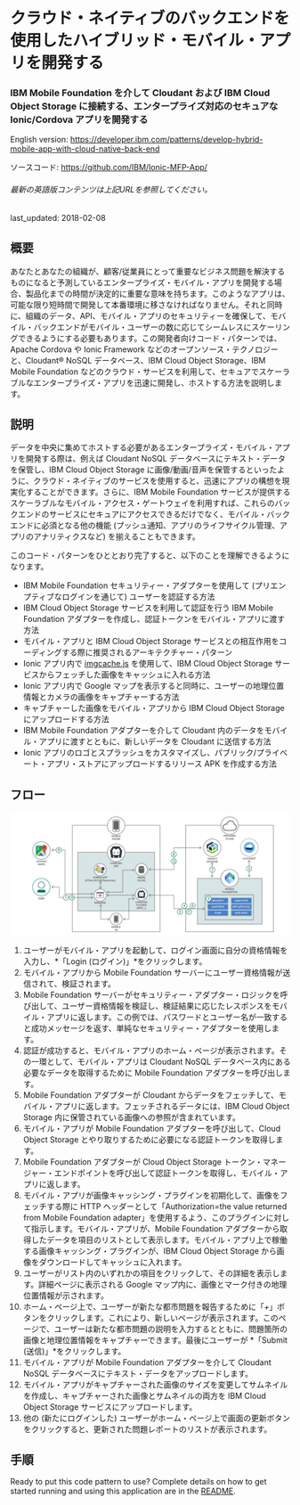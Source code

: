 # クラウド・ネイティブのバックエンドを使用したハイブリッド・モバイル・アプリを開発する

### IBM Mobile Foundation を介して Cloudant および IBM Cloud Object Storage に接続する、エンタープライズ対応のセキュアな Ionic/Cordova アプリを開発する

English version: https://developer.ibm.com/patterns/develop-hybrid-mobile-app-with-cloud-native-back-end
  
ソースコード: https://github.com/IBM/Ionic-MFP-App/

###### 最新の英語版コンテンツは上記URLを参照してください。
last_updated: 2018-02-08

 
<!--
_**Note: This pattern is part of a composite pattern.** These are code patterns that can be stand-alone applications or might be a continuation of another code pattern. This composite pattern consists of:_

* [Develop a hybrid mobile app with a cloud-native back end](https://developer.ibm.com/patterns/develop-hybrid-mobile-app-with-cloud-native-back-end/) (this pattern)
* [Implementing mobile user authentication](https://developer.ibm.com/patterns/implementing-mobile-user-authentication)
* [Secure mobile offline synchronization](https://developer.ibm.com/patterns/secure-offline-synchronization-ibm-mobile-foundation)
* [Add push notifications to your hybrid mobile apps](https://developer.ibm.com/patterns/tag-based-push-notifications-for-hybrid-mobile-applications)
-->

## 概要

あなたとあなたの組織が、顧客/従業員にとって重要なビジネス問題を解決するものになると予測しているエンタープライズ・モバイル・アプリを開発する場合、製品化までの時間が決定的に重要な意味を持ちます。このようなアプリは、可能な限り短時間で開発して本番環境に移さなければなりません。それと同時に、組織のデータ、API、モバイル・アプリのセキュリティーを確保して、モバイル・バックエンドがモバイル・ユーザーの数に応じてシームレスにスケーリングできるようにする必要もあります。この開発者向けコード・パターンでは、Apache Cordova や Ionic Framework などのオープンソース・テクノロジーと、Cloudant&reg; NoSQL データベース、IBM Cloud Object Storage、IBM Mobile Foundation などのクラウド・サービスを利用して、セキュアでスケーラブルなエンタープライズ・アプリを迅速に開発し、ホストする方法を説明します。

## 説明

データを中央に集めてホストする必要があるエンタープライズ・モバイル・アプリを開発する際は、例えば Cloudant NoSQL データベースにテキスト・データを保管し、IBM Cloud Object Storage に画像/動画/音声を保管するといったように、クラウド・ネイティブのサービスを使用すると、迅速にアプリの構想を現実化することができます。さらに、IBM Mobile Foundation サービスが提供するスケーラブルなモバイル・アクセス・ゲートウェイを利用すれば、これらのバックエンドのサービスにセキュアにアクセスできるだけでなく、モバイル・バックエンドに必須となる他の機能 (プッシュ通知、アプリのライフサイクル管理、アプリのアナリティクスなど) を揃えることもできます。

このコード・パターンをひととおり完了すると、以下のことを理解できるようになります。

* IBM Mobile Foundation セキュリティー・アダプターを使用して (プリエンプティブなログインを通じて) ユーザーを認証する方法
* IBM Cloud Object Storage サービスを利用して認証を行う IBM Mobile Foundation アダプターを作成し、認証トークンをモバイル・アプリに渡す方法
* モバイル・アプリと IBM Cloud Object Storage サービスとの相互作用をコーディングする際に推奨されるアーキテクチャー・パターン
* Ionic アプリ内で [imgcache.js](https://github.com/chrisben/imgcache.js) を使用して、IBM Cloud Object Storage サービスからフェッチした画像をキャッシュに入れる方法
* Ionic アプリ内で Google マップを表示すると同時に、ユーザーの地理位置情報とカメラの画像をキャプチャーする方法
* キャプチャーした画像をモバイル・アプリから IBM Cloud Object Storage にアップロードする方法
* IBM Mobile Foundation アダプターを介して Cloudant 内のデータをモバイル・アプリに渡すとともに、新しいデータを Cloudant に送信する方法
* Ionic アプリのロゴとスプラッシュをカスタマイズし、パブリック/プライベート・アプリ・ストアにアップロードするリリース APK を作成する方法

## フロー

![フロー](./images/ionic-mfp-flow.png)

1. ユーザーがモバイル・アプリを起動して、ログイン画面に自分の資格情報を入力し、*「Login (ログイン)」*をクリックします。
1. モバイル・アプリから Mobile Foundation サーバーにユーザー資格情報が送信されて、検証されます。
1. Mobile Foundation サーバーがセキュリティー・アダプター・ロジックを呼び出して、ユーザー資格情報を検証し、検証結果に応じたレスポンスをモバイル・アプリに返します。この例では、パスワードとユーザー名が一致すると成功メッセージを返す、単純なセキュリティー・アダプターを使用します。
1. 認証が成功すると、モバイル・アプリのホーム・ページが表示されます。その一環として、モバイル・アプリは Cloudant NoSQL データベース内にある必要なデータを取得するために Mobile Foundation アダプターを呼び出します。
1. Mobile Foundation アダプターが Cloudant からデータをフェッチして、モバイル・アプリに返します。フェッチされるデータには、IBM Cloud Object Storage 内に保管されている画像への参照が含まれています。
1. モバイル・アプリが Mobile Foundation アダプターを呼び出して、Cloud Object Storage とやり取りするために必要になる認証トークンを取得します。
1. Mobile Foundation アダプターが Cloud Object Storage トークン・マネージャー・エンドポイントを呼び出して認証トークンを取得し、モバイル・アプリに返します。
1. モバイル・アプリが画像キャッシング・プラグインを初期化して、画像をフェッチする際に HTTP ヘッダーとして「Authorization=the value returned from Mobile Foundation adapter」を使用するよう、このプラグインに対して指示します。モバイル・アプリが、Mobile Foundation アダプターから取得したデータを項目のリストとして表示します。モバイル・アプリ上で稼働する画像キャッシング・プラグインが、IBM Cloud Object Storage から画像をダウンロードしてキャッシュに入れます。
1. ユーザーがリスト内のいずれかの項目をクリックして、その詳細を表示します。詳細ページに表示される Google マップ内に、画像とマーク付きの地理位置情報が示されます。
1. ホーム・ページ上で、ユーザーが新たな都市問題を報告するために「*+*」ボタンをクリックします。これにより、新しいページが表示されます。このページで、ユーザーは新たな都市問題の説明を入力するとともに、問題箇所の画像と地理位置情報をキャプチャーできます。最後にユーザーが *「Submit (送信)」*をクリックします。
1. モバイル・アプリが Mobile Foundation アダプターを介して Cloudant NoSQL データベースにテキスト・データをアップロードします。
1. モバイル・アプリがキャプチャーされた画像のサイズを変更してサムネイルを作成し、キャプチャーされた画像とサムネイルの両方を IBM Cloud Object Storage サービスにアップロードします。
1. 他の (新たにログインした) ユーザーがホーム・ページ上で画面の更新ボタンをクリックすると、更新された問題レポートのリストが表示されます。

## 手順

Ready to put this code pattern to use? Complete details on how to get started running and using this application are in the [README](https://github.com/IBM/Ionic-MFP-App/blob/master/README.md).
